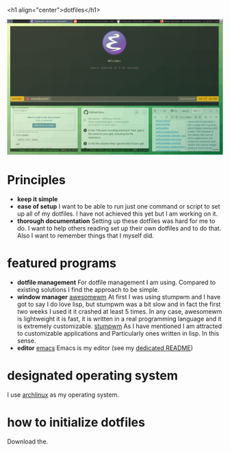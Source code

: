 <div class="html" id="orgb17d1d2">
<p>
&lt;h1 align="center"&gt;dotfiles&lt;/h1&gt;
</p>

</div>

![img](Pictures/awesomewm-showcase_20241217_160959.png "My typical destop environment display")

# **Principles**
-   **keep it simple**
-   **ease of setup**
    I want to be able to run just one command or script to set up
    all of my dotfiles.  I have not achieved this yet but I am working on it.
-   **thorough documentation**
    Setting up these dotfiles was hard for me to do.  I want to
    help others reading set up their own dotfiles and to do that.  Also I want to
    remember things that I myself did.


# featured programs

-   **dotfile management**
    For dotfile management I am using.  Compared to existing
    solutions I find the approach to be simple.
-   **window manager**
    [awesomewm](https://awesomewm.org/) At first I was using stumpwm and I have got to say I do love lisp,
    but stumpwm was a bit slow and in fact the first two weeks I used it it
    crashed at least 5 times.  In any case, awesomewm is lightweight it is fast,
    it is written in a real programming language and it is extremely customizable.
    [stumpwm](https://stumpwm.github.io/) As I have mentioned I am attracted to customizable applications and
    Particularly ones written in lisp.  In this sense.
-   **editor**
    [emacs](https://www.gnu.org/software/emacs/) Emacs is my editor (see my [dedicated README](./dot_config/emacs/README.md))

# designated operating system

I use [archlinux](https://archlinux.org/) as my operating system.

# how to initialize dotfiles
Download the.
